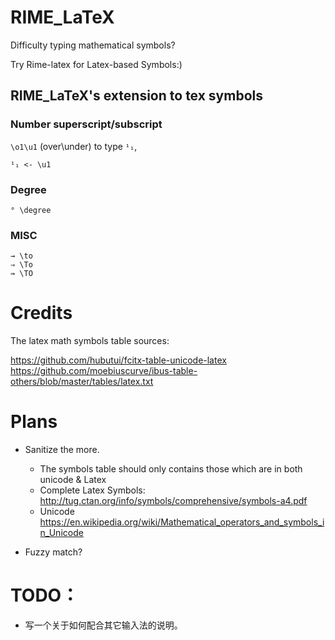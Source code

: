 # RIME_LaTeX
Difficulty typing mathematical symbols?

Try Rime-latex for Latex-based Symbols:)

## RIME_LaTeX's extension to tex symbols

### Number superscript/subscript
`\o1\u1` (over\under) to type `¹₁`, 
```
¹₁ <- \u1 
```
### Degree
```
° \degree 
```
### MISC
```
→ \to
⇒ \To
⇛ \TO
```

# Credits

The latex math symbols table sources:

https://github.com/hubutui/fcitx-table-unicode-latex
https://github.com/moebiuscurve/ibus-table-others/blob/master/tables/latex.txt

# Plans

+ Sanitize the more.
  + The symbols table should only contains those which are in both unicode & Latex
  + Complete Latex Symbols: <http://tug.ctan.org/info/symbols/comprehensive/symbols-a4.pdf>
  + Unicode <https://en.wikipedia.org/wiki/Mathematical_operators_and_symbols_in_Unicode>

+ Fuzzy match?

# TODO：

+ 写一个关于如何配合其它输入法的说明。